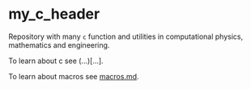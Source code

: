 # my_c_header

Repository with many `c` function and utilities in computational physics,
mathematics and engineering.

To learn about c see (...)[...].

To learn about macros see [macros.md](macros.md).
